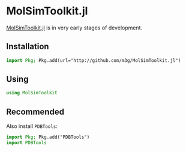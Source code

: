 # MolSimToolkit.jl

[MolSimToolkit.jl](https://github.com/m3g/MolSimToolkit.jl) is in very early stages of development.

## Installation

```julia
import Pkg; Pkg.add(url="http://github.com/m3g/MolSimToolkit.jl")
```

## Using

```julia
using MolSimToolkit
```

## Recommended

Also install `PDBTools`:

```julia
import Pkg; Pkg.add("PDBTools")
import PDBTools
```